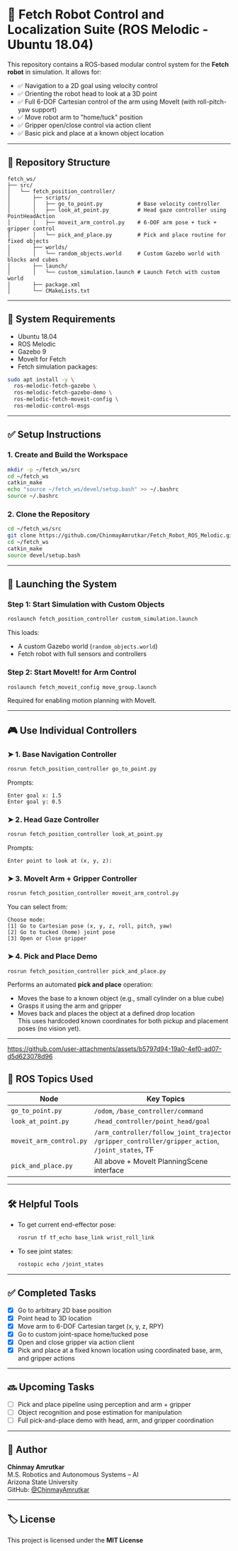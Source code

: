 # 🦾 Fetch Robot Control and Localization Suite (ROS Melodic - Ubuntu 18.04)

This repository contains a ROS-based modular control system for the **Fetch robot** in simulation. It allows for:

- ✅ Navigation to a 2D goal using velocity control  
- ✅ Orienting the robot head to look at a 3D point  
- ✅ Full 6-DOF Cartesian control of the arm using MoveIt (with roll-pitch-yaw support)  
- ✅ Move robot arm to "home/tuck" position  
- ✅ Gripper open/close control via action client  
- ✅ Basic pick and place at a known object location

---

## 📁 Repository Structure

```
fetch_ws/
├── src/
│   └── fetch_position_controller/
│       ├── scripts/
│       │   ├── go_to_point.py           # Base velocity controller
│       │   ├── look_at_point.py         # Head gaze controller using PointHeadAction
│       │   ├── moveit_arm_control.py    # 6-DOF arm pose + tuck + gripper control
│       │   └── pick_and_place.py        # Pick and place routine for fixed objects
│       ├── worlds/
│       │   └── random_objects.world     # Custom Gazebo world with blocks and cubes
│       ├── launch/
│       │   └── custom_simulation.launch # Launch Fetch with custom world
│       ├── package.xml
│       └── CMakeLists.txt
```

---

## 🧰 System Requirements

- Ubuntu 18.04  
- ROS Melodic  
- Gazebo 9  
- MoveIt for Fetch  
- Fetch simulation packages:

```bash
sudo apt install -y \
  ros-melodic-fetch-gazebo \
  ros-melodic-fetch-gazebo-demo \
  ros-melodic-fetch-moveit-config \
  ros-melodic-control-msgs
```

---

## ✅ Setup Instructions

### 1. Create and Build the Workspace

```bash
mkdir -p ~/fetch_ws/src
cd ~/fetch_ws
catkin_make
echo "source ~/fetch_ws/devel/setup.bash" >> ~/.bashrc
source ~/.bashrc
```

### 2. Clone the Repository

```bash
cd ~/fetch_ws/src
git clone https://github.com/ChinmayAmrutkar/Fetch_Robot_ROS_Melodic.git fetch_position_controller
cd ~/fetch_ws
catkin_make
source devel/setup.bash
```

---

## 🚀 Launching the System

### Step 1: Start Simulation with Custom Objects

```bash
roslaunch fetch_position_controller custom_simulation.launch
```

This loads:
- A custom Gazebo world (`random_objects.world`)
- Fetch robot with full sensors and controllers

### Step 2: Start MoveIt! for Arm Control

```bash
roslaunch fetch_moveit_config move_group.launch
```

Required for enabling motion planning with MoveIt.

---

## 🎮 Use Individual Controllers

### ➤ 1. Base Navigation Controller

```bash
rosrun fetch_position_controller go_to_point.py
```

Prompts:
```
Enter goal x: 1.5
Enter goal y: 0.5
```

### ➤ 2. Head Gaze Controller

```bash
rosrun fetch_position_controller look_at_point.py
```

Prompts:
```
Enter point to look at (x, y, z):
```

### ➤ 3. MoveIt Arm + Gripper Controller

```bash
rosrun fetch_position_controller moveit_arm_control.py
```

You can select from:

```
Choose mode:
[1] Go to Cartesian pose (x, y, z, roll, pitch, yaw)
[2] Go to tucked (home) joint pose
[3] Open or Close gripper
```

### ➤ 4. Pick and Place Demo

```bash
rosrun fetch_position_controller pick_and_place.py
```

Performs an automated **pick and place** operation:
- Moves the base to a known object (e.g., small cylinder on a blue cube)
- Grasps it using the arm and gripper
- Moves back and places the object at a defined drop location  
This uses hardcoded known coordinates for both pickup and placement poses (no vision yet).

---

https://github.com/user-attachments/assets/b5797d94-19a0-4ef0-ad07-d5d623078d96


## 📡 ROS Topics Used

| Node | Key Topics |
|------|------------|
| `go_to_point.py` | `/odom`, `/base_controller/command` |
| `look_at_point.py` | `/head_controller/point_head/goal` |
| `moveit_arm_control.py` | `/arm_controller/follow_joint_trajectory`, `/gripper_controller/gripper_action`, `/joint_states`, TF |
| `pick_and_place.py` | All above + MoveIt PlanningScene interface |

---

## 🛠️ Helpful Tools

- To get current end-effector pose:
  ```bash
  rosrun tf tf_echo base_link wrist_roll_link
  ```

- To see joint states:
  ```bash
  rostopic echo /joint_states
  ```

---

## ✅ Completed Tasks

- [x] Go to arbitrary 2D base position  
- [x] Point head to 3D location  
- [x] Move arm to 6-DOF Cartesian target (x, y, z, RPY)  
- [x] Go to custom joint-space home/tucked pose  
- [x] Open and close gripper via action client  
- [x] Pick and place at a fixed known location using coordinated base, arm, and gripper actions

---

## 🔜 Upcoming Tasks

- [ ] Pick and place pipeline using perception and arm + gripper  
- [ ] Object recognition and pose estimation for manipulation  
- [ ] Full pick-and-place demo with head, arm, and gripper coordination  

---

## 🧠 Author

**Chinmay Amrutkar**  
M.S. Robotics and Autonomous Systems – AI  
Arizona State University  
GitHub: [@ChinmayAmrutkar](https://github.com/ChinmayAmrutkar)

---

## 🏷️ License

This project is licensed under the **MIT License**
